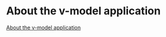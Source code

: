 # About the v-model application
[About the v-model application](https://aiwithcloud.com/2022/09/15/about_the_v_model_application/)